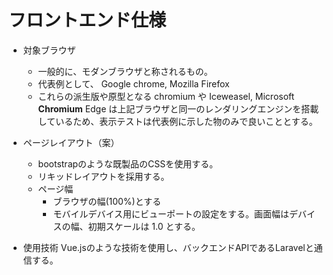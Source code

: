 # フロントエンド仕様

- 対象ブラウザ
  - 一般的に、モダンブラウザと称されるもの。
  - 代表例として、 Google chrome, Mozilla Firefox
  - これらの派生版や原型となる chromium や Iceweasel, Microsoft **Chromium** Edge は上記ブラウザと同一のレンダリングエンジンを搭載しているため、表示テストは代表例に示した物のみで良いこととする。

- ページレイアウト（案）
  - bootstrapのような既製品のCSSを使用する。
  - リキッドレイアウトを採用する。
  - ページ幅
    - ブラウザの幅(100%)とする
    - モバイルデバイス用にビューポートの設定をする。画面幅はデバイスの幅、初期スケールは 1.0 とする。

- 使用技術
  Vue.jsのような技術を使用し、バックエンドAPIであるLaravelと通信する。